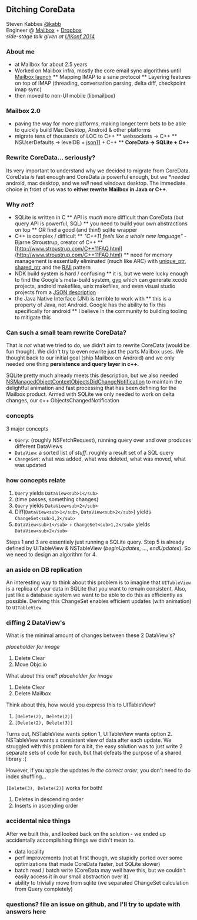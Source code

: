 ## Ditching CoreData
Steven Kabbes [@kabb](https://twitter.com/kabb)  
Engineer @ [Mailbox](http://www.mailboxapp.com/) + [Dropbox](https://www.dropbox.com/jobs)  
_side-stage talk given at [UIKonf 2014](http://www.uikonf.com/)_  

### About me
* at Mailbox for about 2.5 years
* Worked on Mailbox infra, mostly the core email sync algorithms until [Mailbox launch](http://vimeo.com/54553882)
** Mapping IMAP to a sane protocol
** Layering features on top of IMAP (threading, conversation parsing, delta diff, checkpoint imap sync)
* then moved to non-UI mobile (libmailbox)

### Mailbox 2.0
* paving the way for more platforms, making longer term bets to be able to quickly build Mac Desktop, Android & other platforms
* migrate tens of thousands of LOC to C++
** websockets -> C++
** NSUserDefaults -> levelDB + [json11](https://github.com/dropbox/json11) + C++
** **CoreData -> SQLite + C++**

### Rewrite CoreData... seriously?
Its very important to understand why we decided to migrate from CoreData. CoreData _is_ fast enough and CoreData _is_
powerful enough, but we **needed* android, mac desktop, and we _will_ need windows desktop. The immediate choice in
front of us was to **either rewrite Mailbox in Java or C++**.

### Why _not_?
* SQLite is written in C
** API is _much_ more difficult than CoreData (but query API is powerful, SQL)
** you need to build your own abstractions on top
** OR find a good (and thin!) sqlite wrapper
* C++ is complex / difficult
** _"C++11 feels like a whole new language"_ -Bjarne Stroustrup, creator of C++
** [http://www.stroustrup.com/C++11FAQ.html](http://www.stroustrup.com/C++11FAQ.html)
** need for memory management is essentially eliminated (much like ARC) with [unique_ptr](http://www.cplusplus.com/reference/memory/unique_ptr/),
[shared_ptr](http://www.cplusplus.com/reference/memory/shared_ptr/) and the
[RAII](http://en.wikipedia.org/wiki/Resource_Acquisition_Is_Initialization) pattern
* NDK build system is hard / confusing
** it is, but we were lucky enough to find the Google's meta-build system, [gyp](https://code.google.com/p/gyp/) which
can generate xcode projects, android makefiles, unix makefiles, and even visual studio projects from a
[JSON description](https://github.com/skabbes/mx3/blob/develop/mx3.gyp)
* the Java Native Interface (JNI) is terrible to work with
** this is a property of Java, not Android.  Google has the ability to fix this specifically for android
** I believe in the community to building tooling to mitigate this

### Can such a small team rewrite CoreData?
That _is not_ what we tried to do, we didn't aim to rewrite CoreData (would be fun though).  We didn't try to even
rewrite just the parts Mailbox uses.  We thought back to our initial goal (ship Mailbox on Android) and we only needed
one thing **persistence and query layer in c++**.

SQLite pretty much already meets this description, but we also needed 
[NSManagedObjectContextObjectsDidChangeNotification](https://developer.apple.com/library/ios/documentation/Cocoa/Reference/CoreDataFramework/Classes/NSManagedObjectContext_Class/NSManagedObjectContext.html#//apple_ref/c/data/NSManagedObjectContextObjectsDidChangeNotification)
to maintain the delightful animation and fast processing that has been defining for the Mailbox product. Armed with SQLite
we only needed to work on delta changes, our c++ ObjectsChangedNotification

### concepts
3 major concepts

* `Query`: (roughly NSFetchRequest), running query over and over produces different DataViews
* `DataView`: a sorted list of _stuff_. roughly a result set of a SQL query
* `ChangeSet`: what was added, what was deleted, what was moved, what was updated

### how concepts relate
1. `Query` yields `DataView<sub>1</sub>`
2. (time passes, something changes)
3. `Query` yields `DataView<sub>2</sub>`
4. Diff(`DataView<sub>1</sub>`, `DataView<sub>2</sub>`) yields `ChangeSet<sub>1,2</sub>`
5. `DataView<sub>1</sub>` + `ChangeSet<sub>1,2</sub>` yields `DataView<sub>2</sub>`

Steps 1 and 3 are essentialy just running a SQLite query. Step 5 is already defined by UITableView & NSTableView
(_beginUpdates_, ..., _endUpdates_). So we need to design an algorithm for 4.

### an aside on DB replication
An interesting way to think about this problem is to imagine that `UITableView` is a replica of your data in SQLite
that you want to remain consistent.  Also, just like a database system we want to be able to do this as efficiently
as possible.  Deriving this ChangeSet enables efficient updates (with animation) to `UITableView`.

### diffing 2 DataView's
What is the minimal amount of changes between these 2 DataView's?

_placeholder for image_

1. Delete Clear
2. Move Objc.io

What about this one?
_placeholder for image_

1. Delete Clear
2. Delete Mailbox

Think about this, how would you express this to UITableView?
1. `[Delete(2), Delete(2)]`
2. `[Delete(2), Delete(3)]`

Turns out, NSTableView wants option 1, UITableView wants option 2. NSTableView wants a consistent view of data after 
each update.  We struggled with this problem for a bit, the easy solution was to just write 2 separate sets of code
for each, but that defeats the purpose of a shared library :(

However, if you apple the updates _in the correct order_, you don't need to do index shuffling...

`[Delete(3), Delete(2)]` works for both!

1. Deletes in descending order
2. Inserts in ascending order

### accidental nice things
After we built this, and looked back on the solution - we ended up accidentally accomplishing things we didn't mean to.
* data locality
* perf improvements (not at first though, we stupidly ported over some optimizations that made CoreData faster, but SQLite slower)
* batch read / batch write (CoreData may well have this, but we couldn't easily access it in our small abstraction over it)
* ability to trivially move from sqlite (we separated ChangeSet calculation from Query completely)

### questions? file an issue on github, and I'll try to update with answers here
